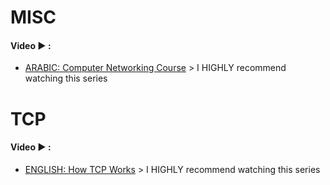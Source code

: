 # MISC
#### Video  :arrow_forward: :
- [ARABIC: Computer Networking Course](https://www.youtube.com/playlist?list=PLHKTPL-jkzUqRPIzSeayjdxqXotMXK2T9) > I HIGHLY recommend watching this series 

# TCP
#### Video  :arrow_forward: :
- [ENGLISH: How TCP Works](https://www.youtube.com/playlist?list=PLW8bTPfXNGdAZIKv-y9v_XLXtEqrPtntm) > I HIGHLY recommend watching this series

